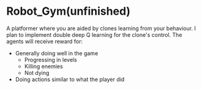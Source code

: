 # Robot_Gym(unfinished)
 A platformer where you are aided by clones learning from your behaviour. 
 I plan to implement double deep Q learning for the clone's control. 
 The agents will receive reward for:
 * Generally doing well in the game
    * Progressing in levels
    * Killing enemies
    * Not dying
* Doing actions similar to what the player did

